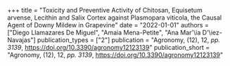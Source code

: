 +++
title = "Toxicity and Preventive Activity of Chitosan,  Equisetum arvense,  Lecithin and Salix Cortex against Plasmopara viticola,  the Causal Agent of Downy Mildew in Grapevine"
date = "2022-01-01"
authors = ["Diego Llamazares De Miguel", "Amaia Mena-Petite", "Ana Mar\'\ia D\'\iez-Navajas"]
publication_types = ["2"]
publication = "Agronomy, (12), 12, _pp. 3139_, https://doi.org/10.3390/agronomy12123139"
publication_short = "Agronomy, (12), 12, _pp. 3139_, https://doi.org/10.3390/agronomy12123139"
